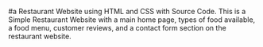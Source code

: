 #a Restaurant Website using HTML and CSS with Source Code. This is a Simple Restaurant Website with a main home page, types of food available, a food menu, customer reviews, and a contact form section on the restaurant website.